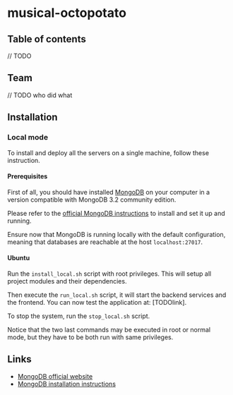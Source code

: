 # musical-octopotato

## Table of contents
  // TODO

## Team
  // TODO who did what

## Installation

### Local mode

To install and deploy all the servers on a single machine, follow these instruction.

#### Prerequisites

First of all, you should have installed [MongoDB][2] on your computer in a version compatible with MongoDB 3.2 community edition.

Please refer to the [official MongoDB instructions][1] to install and set it up and running.

Ensure now that MongoDB is running locally with the default configuration, meaning that databases are reachable at the host `localhost:27017`.

#### Ubuntu

Run the `install_local.sh` script with root privileges. This will setup all project modules and their dependencies.

Then execute the `run_local.sh` script, it will start the backend services and the frontend. You can now test the application at: [TODOlink].

To stop the system, run the `stop_local.sh` script.

Notice that the two last commands may be executed in root or normal mode, but they have to be both run with same privileges.

## Links
 * [MongoDB official website][2]
 * [MongoDB installation instructions][1]

[1]: https://docs.mongodb.org/master/installation/
[2]: https://www.mongodb.org/
